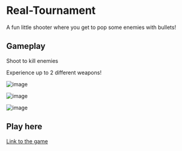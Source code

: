 # Real-Tournament
A fun little shooter where you get to pop some enemies with bullets!

## Gameplay
Shoot to kill enemies

Experience up to 2 different weapons!

![image](https://github.com/NoJuice1st/Real-Tournament/assets/110340406/ba8ba42f-b39f-4d5b-85bc-777bcc5dfa2b)

![image](https://github.com/NoJuice1st/Real-Tournament/assets/110340406/49aed5f5-cc93-4418-956a-1427494f6654)

![image](https://github.com/NoJuice1st/Real-Tournament/assets/110340406/6056305b-339e-43b9-9b73-ab04da732227)


## Play here
[Link to the game](https://play.unity.com/mg/other/build1-mj-1)
